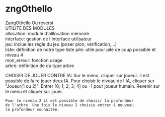 # zngOthello  
ZangOthello Ou reversi  
UTILITE DES MODULES  
	allocation: module d'alllocation mémoire  
	interface: gestion de l'interface utilisateur  
	jeu: inclue les régle du jeu (poser pion, vérification,...)  
	liste: définition de notre type liste
	pile: utile pour pile de coup possible et niveau 4  
	mon_erreur: fonction usage  
	arbre: définition de du type arbre  

CHOISIR DE JOUER CONTRE IA:
	Sur le menu, cliquer sur joueur.
	Il est possible de faire jouer deux IA.
	Pour choisir le niveau de l'IA, cliquer sur "Joueur(1 ou 2)".
	Entrer [0; 1; 2; 3; 4] ou -1 pour joueur humain.
	Revenir sur le menu et cliquer sur jouer.

	Pour le niveau 2 il est possible de choisir la profondeur
	de l'arbre. Une fois le niveau 2 choisie entrer à nouveau
	la profondeur souhaitée.
